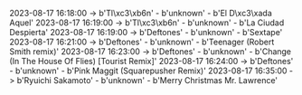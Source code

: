 2023-08-17 16:18:00 -> b'Tl\xc3\xb6n' - b'unknown' - b'El D\xc3\xada Aquel'
2023-08-17 16:19:00 -> b'Tl\xc3\xb6n' - b'unknown' - b'La Ciudad Despierta'
2023-08-17 16:19:00 -> b'Deftones' - b'unknown' - b'Sextape'
2023-08-17 16:21:00 -> b'Deftones' - b'unknown' - b'Teenager (Robert Smith remix)'
2023-08-17 16:23:00 -> b'Deftones' - b'unknown' - b'Change (In The House Of Flies) [Tourist Remix]'
2023-08-17 16:24:00 -> b'Deftones' - b'unknown' - b'Pink Maggit (Squarepusher Remix)'
2023-08-17 16:35:00 -> b'Ryuichi Sakamoto' - b'unknown' - b'Merry Christmas Mr. Lawrence'
